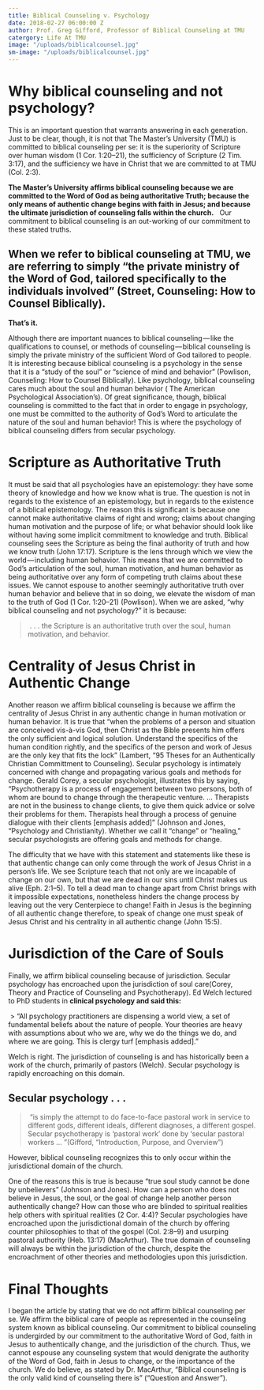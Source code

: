 ```yaml
---
title: Biblical Counseling v. Psychology
date: 2018-02-27 06:00:00 Z
author: Prof. Greg Gifford, Professor of Biblical Counseling at TMU
catergory: Life At TMU
image: "/uploads/biblicalcounsel.jpg"
sm-image: "/uploads/biblicalcounsel.jpg"
---
```


# Why biblical counseling and not psychology? 

This is an important question that warrants answering in each generation. Just to be clear, though, it is not that The Master’s University (TMU) is committed to biblical counseling per se: it is the superiority of Scripture over human wisdom (1 Cor. 1:20–21), the sufficiency of Scripture (2 Tim. 3:17), and the sufficiency we have in Christ that we are committed to at TMU (Col. 2:3). 

**The Master’s University affirms biblical counseling because we are committed to the Word of God as being authoritative Truth; because the only means of authentic change begins with faith in Jesus; and because the ultimate jurisdiction of counseling falls within the church.**
 
Our commitment to biblical counseling is an out-working of our commitment to these stated truths.

## When we refer to biblical counseling at TMU, we are referring to simply “the private ministry of the Word of God, tailored specifically to the individuals involved” (Street, Counseling: How to Counsel Biblically). 

**That’s it.**

Although there are important nuances to biblical counseling — like the qualifications to counsel, or methods of counseling — biblical counseling is simply the private ministry of the sufficient Word of God tailored to people. It is interesting because biblical counseling is a psychology in the sense that it is a “study of the soul” or “science of mind and behavior” (Powlison, Counseling: How to Counsel Biblically). Like psychology, biblical counseling cares much about the soul and human behavior (  The American Psychological Association’s). Of great significance, though, biblical counseling is committed to the fact that in order to engage in psychology, one must be committed to the authority of God’s Word to articulate the nature of the soul and human behavior! This is where the psychology of biblical counseling differs from secular psychology.

# Scripture as Authoritative Truth

It must be said that all psychologies have an epistemology: they have some theory of knowledge and how we know what is true. The question is not in regards to the existence of an epistemology, but in regards to the existence of a biblical epistemology. The reason this is significant is because one cannot make authoritative claims of right and wrong; claims about changing human motivation and the purpose of life; or what behavior should look like without having some implicit commitment to knowledge and truth. Biblical counseling sees the Scripture as being the final authority of truth and how we know truth (John 17:17). Scripture is the lens through which we view the world — including human behavior. This means that we are committed to God’s articulation of the soul, human motivation, and human behavior as being authoritative over any form of competing truth claims about these issues. We cannot espouse to another seemingly authoritative truth over human behavior and believe that in so doing, we elevate the wisdom of man to the truth of God (1 Cor. 1:20–21) (Powlison). When we are asked, “why biblical counseling and not psychology?” it is because: 

>  . . . the Scripture is an authoritative truth over the soul, human motivation, and behavior.

# Centrality of Jesus Christ in Authentic Change

Another reason we affirm biblical counseling is because we affirm the centrality of Jesus Christ in any authentic change in human motivation or human behavior. It is true that “when the problems of a person and situation are conceived vis-à-vis God, then Christ as the Bible presents him offers the only sufficient and logical solution. Understand the specifics of the human condition rightly, and the specifics of the person and work of Jesus are the only key that fits the lock” (Lambert, “95 Theses for an Authentically Christian Committment to Counseling). Secular psychology is intimately concerned with change and propagating various goals and methods for change. Gerald Corey, a secular psychologist, illustrates this by saying, “Psychotherapy is a process of engagement between two persons, both of whom are bound to change through the therapeutic venture. … Therapists are not in the business to change clients, to give them quick advice or solve their problems for them. Therapists heal through a process of genuine dialogue with their clients [emphasis added]” (Johnson and Jones, “Psychology and Christianity). Whether we call it “change” or “healing,” secular psychologists are offering goals and methods for change.

The difficulty that we have with this statement and statements like these is that authentic change can only come through the work of Jesus Christ in a person’s life. We see Scripture teach that not only are we incapable of change on our own, but that we are dead in our sins until Christ makes us alive (Eph. 2:1–5). To tell a dead man to change apart from Christ brings with it impossible expectations, nonetheless hinders the change process by leaving out the very Centerpiece to change! Faith in Jesus is the beginning of all authentic change therefore, to speak of change one must speak of Jesus Christ and his centrality in all authentic change (John 15:5).

# Jurisdiction of the Care of Souls

Finally, we affirm biblical counseling because of jurisdiction. Secular psychology has encroached upon the jurisdiction of soul care(Corey, Theory and Practice of Counseling and Psychotherapy). Ed Welch lectured to PhD students in **clinical psychology and said this:**

 > “All psychology practitioners are dispensing a world view, a set of fundamental beliefs about the nature of people. Your theories are heavy with assumptions about who we are, why we do the things we do, and where we are going. This is clergy turf [emphasis added].” 

Welch is right. The jurisdiction of counseling is and has historically been a work of the church, primarily of pastors (Welch). Secular psychology is rapidly encroaching on this domain. 

## Secular psychology . . .

>  “is simply the attempt to do face-to-face pastoral work in service to different gods, different ideals, different diagnoses, a different gospel. Secular psychotherapy is ‘pastoral work’ done by ‘secular pastoral workers … ”(Gifford, “Introduction, Purpose, and Overview”)

However, biblical counseling recognizes this to only occur within the jurisdictional domain of the church.

One of the reasons this is true is because “true soul study cannot be done by unbelievers” (Johnson and Jones). How can a person who does not believe in Jesus, the soul, or the goal of change help another person authentically change? How can those who are blinded to spiritual realities help others with spiritual realities (2 Cor. 4:4)? Secular psychologies have encroached upon the jurisdictional domain of the church by offering counter philosophies to that of the gospel (Col. 2:8–9) and usurping pastoral authority (Heb. 13:17) (MacArthur). The true domain of counseling will always be within the jurisdiction of the church, despite the encroachment of other theories and methodologies upon this jurisdiction.

# Final Thoughts

I began the article by stating that we do not affirm biblical counseling per se. We affirm the biblical care of people as represented in the counseling system known as biblical counseling. Our commitment to biblical counseling is undergirded by our commitment to the authoritative Word of God, faith in Jesus to authentically change, and the jurisdiction of the church. Thus, we cannot espouse any counseling system that would denigrate the authority of the Word of God, faith in Jesus to change, or the importance of the church. We do believe, as stated by Dr. MacArthur, “Biblical counseling is the only valid kind of counseling there is” (“Question and Answer”).